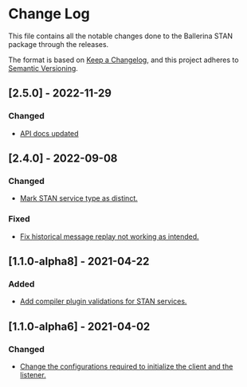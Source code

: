 # Change Log
This file contains all the notable changes done to the Ballerina STAN package through the releases.

The format is based on [Keep a Changelog](https://keepachangelog.com/en/1.0.0/), and this project adheres to [Semantic Versioning](https://semver.org/spec/v2.0.0.html).

## [2.5.0] - 2022-11-29

### Changed
- [API docs updated](https://github.com/ballerina-platform/ballerina-standard-library/issues/3463)

## [2.4.0] - 2022-09-08

### Changed
- [Mark STAN service type as distinct.](https://github.com/ballerina-platform/ballerina-standard-library/issues/2398)

### Fixed
- [Fix historical message replay not working as intended.](https://github.com/ballerina-platform/ballerina-standard-library/issues/1420)

## [1.1.0-alpha8] - 2021-04-22

### Added

- [Add compiler plugin validations for STAN services.](https://github.com/ballerina-platform/ballerina-standard-library/issues/1114)

## [1.1.0-alpha6] - 2021-04-02

### Changed
- [Change the configurations required to initialize the client and the listener.](https://github.com/ballerina-platform/ballerina-standard-library/issues/1176)
